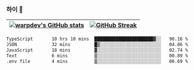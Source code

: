 
### 하이 👋
[![warpdev's GitHub stats](https://github-readme-stats.vercel.app/api?username=warpdev&show_icons=true&theme=vue-dark)](#) |[![GitHub Streak](https://github-readme-streak-stats.herokuapp.com/?user=warpdev&theme=dark)](#)
--- | --- |
<!--START_SECTION:waka-->

```txt
TypeScript       10 hrs 10 mins  ██████████████████████▓░░   90.16 %
JSON             32 mins         █▒░░░░░░░░░░░░░░░░░░░░░░░   04.86 %
JavaScript       18 mins         ▓░░░░░░░░░░░░░░░░░░░░░░░░   02.74 %
Text             6 mins          ▒░░░░░░░░░░░░░░░░░░░░░░░░   00.89 %
.env file        4 mins          ▒░░░░░░░░░░░░░░░░░░░░░░░░   00.69 %
```

<!--END_SECTION:waka-->

<!--
**warpdev/warpdev** is a ✨ _special_ ✨ repository because its `README.md` (this file) appears on your GitHub profile.

Here are some ideas to get you started:

- 🔭 I’m currently working on ...
- 🌱 I’m currently learning ...
- 👯 I’m looking to collaborate on ...
- 🤔 I’m looking for help with ...
- 💬 Ask me about ...
- 📫 How to reach me: ...
- 😄 Pronouns: ...
- ⚡ Fun fact: ...
-->
